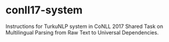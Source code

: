 # conll17-system
Instructions for TurkuNLP system in CoNLL 2017 Shared Task on Multilingual Parsing from Raw Text to Universal Dependencies.
